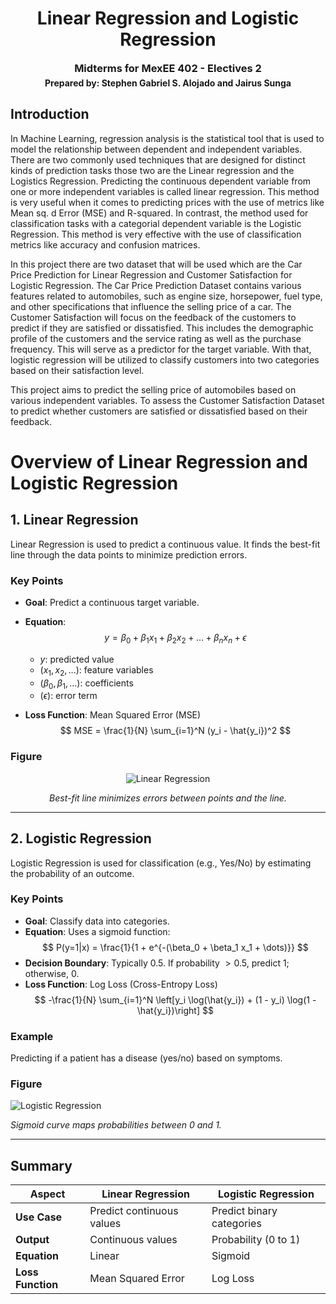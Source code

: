 <div style="text-align: center;">
  <h1>Linear Regression and Logistic Regression</h1>
  <h3 style="margin-top: 10px; margin-bottom: 5px;">Midterms for MexEE 402 - Electives 2</h3>
  <h4 style="margin-top: 5px; margin-bottom: 5px;">Prepared by: Stephen Gabriel S. Alojado and Jairus Sunga</h4>
</div>

## Introduction

In Machine Learning, regression analysis is the statistical tool that is used to model the relationship between dependent and independent variables. There are two commonly used techniques that are  designed for distinct kinds of prediction tasks those two are the Linear regression and the Logistics Regression. Predicting the continuous dependent variable from one or more independent variables is called linear regression. This method is very useful when it comes to predicting prices with the use of metrics like Mean sq. d Error (MSE) and R-squared.  In contrast, the method used for classification tasks with a categorial dependent variable is the Logistic Regression. This method is very effective with the use of classification metrics like accuracy and confusion matrices.

In this project there are two dataset that will be used which are the Car Price Prediction for Linear Regression and Customer Satisfaction for Logistic Regression. The Car Price Prediction Dataset contains various features related to automobiles, such as engine size, horsepower, fuel type, and other specifications that influence the selling price of a car. The Customer Satisfaction will focus on the feedback of the customers to predict if they are satisfied or dissatisfied. This includes the demographic profile of the customers and the service rating as well as the purchase frequency. This will serve as a predictor for the target variable. With that, logistic regression will be utilized to classify customers into two categories based on their satisfaction level.

This project aims to predict the selling price of automobiles based on various independent variables. To assess the Customer Satisfaction Dataset to predict whether customers are satisfied or dissatisfied based on their feedback.

# Overview of Linear Regression and Logistic Regression

## 1. Linear Regression
Linear Regression is used to predict a continuous value. It finds the best-fit line through the data points to minimize prediction errors.

### Key Points
- **Goal**: Predict a continuous target variable.
- **Equation**: 
  $$
  y = \beta_0 + \beta_1 x_1 + \beta_2 x_2 + \dots + \beta_n x_n + \epsilon
  $$
  - $y$: predicted value
  - $( x_1, x_2, \dots )$: feature variables
  - $( \beta_0, \beta_1, \dots )$: coefficients
  - $( \epsilon )$: error term

- **Loss Function**: Mean Squared Error (MSE)
  $$
  MSE = \frac{1}{N} \sum_{i=1}^N (y_i - \hat{y_i})^2
  $$


### Figure
<div align="center">
    <img src="https://upload.wikimedia.org/wikipedia/commons/3/3a/Linear_regression.svg" alt="Linear Regression" />
    <p><em>Best-fit line minimizes errors between points and the line.</em></p>
</div>

---

## 2. Logistic Regression
Logistic Regression is used for classification (e.g., Yes/No) by estimating the probability of an outcome.

### Key Points
- **Goal**: Classify data into categories.
- **Equation**: Uses a sigmoid function:
  $$
  P(y=1|x) = \frac{1}{1 + e^{-(\beta_0 + \beta_1 x_1 + \dots)}}
  $$
- **Decision Boundary**: Typically $0.5$. If probability $> 0.5$, predict 1; otherwise, $0$.
- **Loss Function**: Log Loss (Cross-Entropy Loss)
  $$
  -\frac{1}{N} \sum_{i=1}^N \left[y_i \log(\hat{y_i}) + (1 - y_i) \log(1 - \hat{y_i})\right]
  $$

### Example
Predicting if a patient has a disease (yes/no) based on symptoms.

### Figure
![Logistic Regression](https://upload.wikimedia.org/wikipedia/commons/thumb/8/88/Logistic-curve.svg/320px-Logistic-curve.svg.png)

*Sigmoid curve maps probabilities between 0 and 1.*

---

## Summary

<div align="center">

| Aspect               | Linear Regression                    | Logistic Regression                   |
|----------------------|--------------------------------------|---------------------------------------|
| **Use Case**         | Predict continuous values            | Predict binary categories             |
| **Output**           | Continuous values                    | Probability (0 to 1)                  |
| **Equation**         | Linear                               | Sigmoid                               |
| **Loss Function**    | Mean Squared Error                   | Log Loss                              |

</div>
